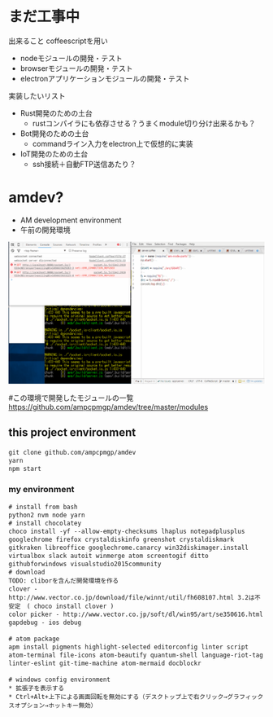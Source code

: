 # まだ工事中

出来ること
coffeescriptを用い
* nodeモジュールの開発・テスト
* browserモジュールの開発・テスト
* electronアプリケーションモジュールの開発・テスト

実装したいリスト
* Rust開発のための土台
  * rustコンパイラにも依存させる？うまくmodule切り分け出来るかも？
* Bot開発のための土台
  * commandライン入力をelectron上で仮想的に実装
* IoT開発のための土台
  * ssh接続＋自動FTP送信あたり？


# amdev?
* AM development environment
* 午前の開発環境

![](img/Animation.gif)

#この環境で開発したモジュールの一覧
https://github.com/ampcpmgp/amdev/tree/master/modules


## this project environment
```
git clone github.com/ampcpmgp/amdev
yarn
npm start
```

### my environment

```
# install from bash
python2 nvm node yarn
# install chocolatey
choco install -yf --allow-empty-checksums lhaplus notepadplusplus googlechrome firefox crystaldiskinfo greenshot crystaldiskmark gitkraken libreoffice googlechrome.canarcy win32diskimager.install virtualbox slack autoit winmerge atom screentogif ditto githubforwindows visualstudio2015community
# download
TODO: cliborを含んだ開発環境を作る
clover - http://www.vector.co.jp/download/file/winnt/util/fh608107.html 3.2は不安定　( choco install clover )
color picker - http://www.vector.co.jp/soft/dl/win95/art/se350616.html
gapdebug - ios debug

# atom package
apm install pigments highlight-selected editorconfig linter script atom-terminal file-icons atom-beautify quantum-shell language-riot-tag linter-eslint git-time-machine atom-mermaid docblockr

# windows config environment
* 拡張子を表示する
* Ctrl+Alt+上下による画面回転を無効にする（デスクトップ上で右クリック→グラフィックスオプション→ホットキー無効）
